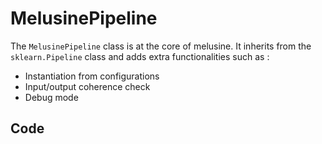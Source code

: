 # MelusinePipeline  

The `MelusinePipeline` class is at the core of melusine. It inherits from the `sklearn.Pipeline` class and adds extra functionalities such as :

- Instantiation from configurations
- Input/output coherence check
- Debug mode

## Code


[//]: # (```Python)

[//]: # ({!../../src/melusine_core/docs/MelusinePipeline/tutorial001.py!})

[//]: # (```)
